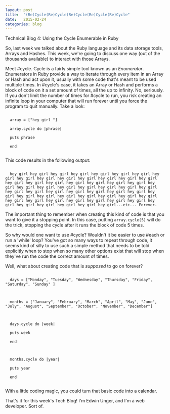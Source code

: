 ```yaml
---
layout: post
title:  "(Re)Cycle(Re)Cycle(Re)Cycle(Re)Cycle(Re)Cycle"
date:   2015-02-24
categories: blog
---
```


Technical Blog 4: Using the Cycle Enumerable in Ruby

So, last week we talked about the Ruby language and its data storage tools, Arrays and Hashes. This week, we're going to discuss one way (out of the thousands available) to interact with those Arrays.

Meet #cycle. Cycle is a fairly simple tool known as an <em>Enumerator</em>. Enumerators in Ruby provide a way to iterate through every item in an Array or Hash and act upon it, usually with some code that's meant to be used multiple times. In #cycle's case, it takes an Array or Hash and performs a block of code on it a set amount of times, all the up to infinity. No, seriously. If you don't limit the number of times for #cycle to run, you risk creating an infinite loop in your computer that will run forever until you force the program to quit manually. Take a look:

<code>
  array = ["hey girl "]<br>
  array.cycle do |phrase|<br>
  puts phrase<br>
  end<br>
</code>

This code results in the following output:

<code>
  hey girl hey girl hey girl hey girl hey girl hey girl hey girl hey girl hey girl hey girl hey girl hey girl hey girl hey girl hey girl hey girl hey girl hey girl hey girl hey girl hey girl hey girl hey girl hey girl hey girl hey girl hey girl hey girl hey girl hey girl hey girl hey girl hey girl hey girl hey girl hey girl hey girl hey girl hey girl hey girl hey girl hey girl hey girl hey girl hey girl hey girl hey girl hey girl hey girl hey girl hey girl hey girl hey girl hey girl hey girl hey girl hey girl hey girl...etc... Forever.
</code>

The important thing to remember when creating this kind of code is that you want to give it a stopping point. In this case, putting <code>array.cycle(5)</code> will do the trick, stopping the cycle after it runs the block of code 5 times.

So why would one want to use #cycle? Wouldn't it be easier to use #each or run a 'while' loop? You've got so many ways to repeat through code, it seems kind of silly to use such a simple method that needs to be told explicitly when to stop when so many other options exist that will stop when they've run the code the correct amount of times.

Well, what about creating code that is <em>supposed</em> to go on forever?

<code>
  days = ["Monday", "Tuesday", "Wednesday", "Thursday", "Friday", "Saturday", "Sunday" ]<br>
  <br>
  months = ["January", "February", "March", "April", "May", "June", "July", "August", "September", "October", "November", "December"]<br>
  <br>
  days.cycle do |week|<br>
  puts week<br>
  end<br>
  <br>
  months.cycle do |year|<br>
  puts year<br>
  end<br>
</code>

With a little coding magic, you could turn that basic code into a calendar.

That's it for this week's Tech Blog! I'm Edwin Unger, and I'm a web developer. Sort of.

